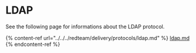 # LDAP

See the following page for informations about the LDAP protocol.&#x20;

{% content-ref url="../../../redteam/delivery/protocols/ldap.md" %}
[ldap.md](../../../redteam/delivery/protocols/ldap.md)
{% endcontent-ref %}
